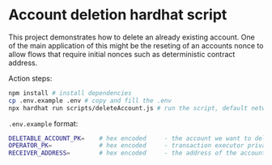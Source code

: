 # Account deletion hardhat script

This project demonstrates how to delete an already existing account. One of the main application of this might be the reseting of an accounts nonce to allow flows that require initial nonces such as deterministic contract address.

Action steps:

```bash
npm install # install dependencies
cp .env.example .env # copy and fill the .env
npx hardhat run scripts/deleteAccount.js # run the script, default network is testnet and can be changed by hardhat.config.js
```

`.env.example` format:
```bash
DELETABLE_ACCOUNT_PK=    # hex encoded     - the account we want to delete
OPERATOR_PK=             # hex encoded     - transaction executor private key
RECEIVER_ADDRESS=        # hex encoded     - the address of the account to transfer the remaining funds to
```